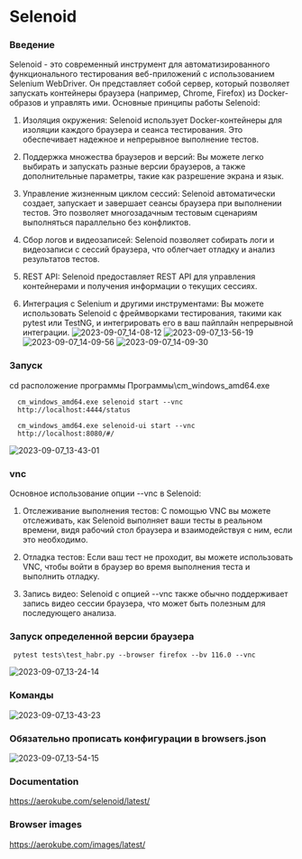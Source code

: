 # Selenoid
### Введение 
Selenoid - это современный инструмент для автоматизированного функционального тестирования веб-приложений с использованием Selenium WebDriver. Он представляет собой сервер, который позволяет запускать контейнеры браузера (например, Chrome, Firefox) из Docker-образов и управлять ими. Основные принципы работы Selenoid:

1) Изоляция окружения: Selenoid использует Docker-контейнеры для изоляции каждого браузера и сеанса тестирования. Это обеспечивает надежное и непрерывное выполнение тестов.

2) Поддержка множества браузеров и версий: Вы можете легко выбирать и запускать разные версии браузеров, а также дополнительные параметры, такие как разрешение экрана и язык.

3) Управление жизненным циклом сессий: Selenoid автоматически создает, запускает и завершает сеансы браузера при выполнении тестов. Это позволяет многозадачным тестовым сценариям выполняться параллельно без конфликтов.

4) Сбор логов и видеозаписей: Selenoid позволяет собирать логи и видеозаписи с сессий браузера, что облегчает отладку и анализ результатов тестов.

5) REST API: Selenoid предоставляет REST API для управления контейнерами и получения информации о текущих сессиях.

6) Интеграция с Selenium и другими инструментами: Вы можете использовать Selenoid с фреймворками тестирования, такими как pytest или TestNG, и интегрировать его в ваш пайплайн непрерывной интеграции.
![2023-09-07_14-08-12](https://github.com/Xasan979/AQA/assets/95925259/0c926e0e-f028-4add-9959-687200c89e08)
![2023-09-07_13-56-19](https://github.com/Xasan979/AQA/assets/95925259/49bcb642-e062-40da-a14f-d4330f751746)
![2023-09-07_14-09-56](https://github.com/Xasan979/AQA/assets/95925259/f0745f45-a832-4670-8ea9-9b23a578a0cb)
![2023-09-07_14-09-30](https://github.com/Xasan979/AQA/assets/95925259/5b9e81a6-af30-48b7-8070-804074250e94)

### Запуск 
сd расположение программы Программы\cm_windows_amd64.exe

      cm_windows_amd64.exe selenoid start --vnc
      http://localhost:4444/status

      cm_windows_amd64.exe selenoid-ui start --vnc
      http://localhost:8080/#/

![2023-09-07_13-43-01](https://github.com/Xasan979/AQA/assets/95925259/59a1bbc4-bd07-4ee5-b64f-32ad0a12df47)     

### vnc
Основное использование опции --vnc в Selenoid:

1) Отслеживание выполнения тестов: С помощью VNC вы можете отслеживать, как Selenoid выполняет ваши тесты в реальном времени, видя рабочий стол браузера и взаимодействуя с ним, если это необходимо.

2) Отладка тестов: Если ваш тест не проходит, вы можете использовать VNC, чтобы войти в браузер во время выполнения теста и выполнить отладку. 

3) Запись видео: Selenoid с опцией --vnc также обычно поддерживает запись видео сессии браузера, что может быть полезным для последующего анализа.

### Запуск определенной версии браузера
     pytest tests\test_habr.py --browser firefox --bv 116.0 --vnc
    
![2023-09-07_13-24-14](https://github.com/Xasan979/AQA/assets/95925259/ccdffd09-5272-4883-a8db-5dc501b01e3a)

### Команды 
![2023-09-07_13-43-23](https://github.com/Xasan979/AQA/assets/95925259/c49fa7b6-5fcb-481b-aa08-48c5be6d1d0a)

### Обязательно прописать конфигурации в browsers.json
![2023-09-07_13-54-15](https://github.com/Xasan979/AQA/assets/95925259/e7007aae-b79b-467a-9a92-5bab7d4d8f8d)

### Documentation

https://aerokube.com/selenoid/latest/

### Browser images

https://aerokube.com/images/latest/




